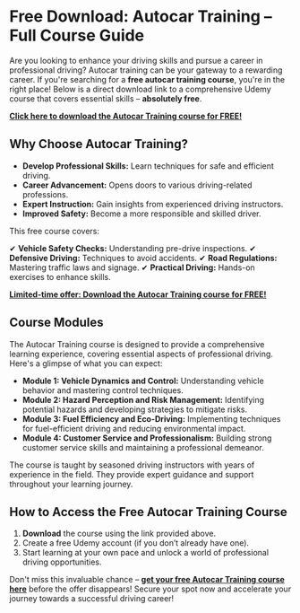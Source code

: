 # Free Download: Autocar Training – Full Course Guide

Are you looking to enhance your driving skills and pursue a career in professional driving? Autocar training can be your gateway to a rewarding career. If you're searching for a **free autocar training course**, you're in the right place! Below is a direct download link to a comprehensive Udemy course that covers essential skills – **absolutely free**.

[**Click here to download the Autocar Training course for FREE!**](https://udemywork.com/autocar-training)

## Why Choose Autocar Training?

*   **Develop Professional Skills:** Learn techniques for safe and efficient driving.
*   **Career Advancement:** Opens doors to various driving-related professions.
*   **Expert Instruction:** Gain insights from experienced driving instructors.
*   **Improved Safety:** Become a more responsible and skilled driver.

This free course covers:

✔ **Vehicle Safety Checks:** Understanding pre-drive inspections.
✔ **Defensive Driving:** Techniques to avoid accidents.
✔ **Road Regulations:** Mastering traffic laws and signage.
✔ **Practical Driving:** Hands-on exercises to enhance skills.

[**Limited-time offer: Download the Autocar Training course for FREE!**](https://udemywork.com/autocar-training)

## Course Modules

The Autocar Training course is designed to provide a comprehensive learning experience, covering essential aspects of professional driving. Here's a glimpse of what you can expect:

*   **Module 1: Vehicle Dynamics and Control:** Understanding vehicle behavior and mastering control techniques.
*   **Module 2: Hazard Perception and Risk Management:** Identifying potential hazards and developing strategies to mitigate risks.
*   **Module 3: Fuel Efficiency and Eco-Driving:** Implementing techniques for fuel-efficient driving and reducing environmental impact.
*   **Module 4: Customer Service and Professionalism:** Building strong customer service skills and maintaining a professional demeanor.

The course is taught by seasoned driving instructors with years of experience in the field. They provide expert guidance and support throughout your learning journey.

## How to Access the Free Autocar Training Course

1.  **Download** the course using the link provided above.
2.  Create a free Udemy account (if you don’t already have one).
3.  Start learning at your own pace and unlock a world of professional driving opportunities.

Don't miss this invaluable chance – **[get your free Autocar Training course here](https://udemywork.com/autocar-training)** before the offer disappears! Secure your spot now and accelerate your journey towards a successful driving career!

